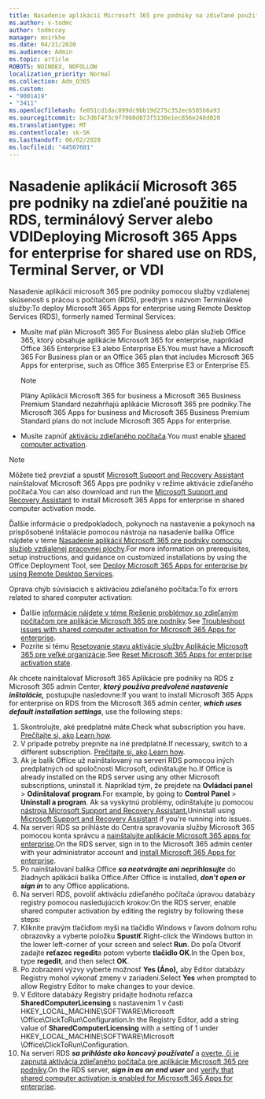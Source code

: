 ```yaml
---
title: Nasadenie aplikácií Microsoft 365 pre podniky na zdieľané použitie na RDS, terminálový Server alebo VDI
ms.author: v-todmc
author: todmccoy
manager: mnirkhe
ms.date: 04/21/2020
ms.audience: Admin
ms.topic: article
ROBOTS: NOINDEX, NOFOLLOW
localization_priority: Normal
ms.collection: Adm_O365
ms.custom:
- "9001419"
- "3411"
ms.openlocfilehash: fe051cd1dac899dc9bb19d275c352ec6585b6a93
ms.sourcegitcommit: bc7d6f4f3c9f7060d073f5130e1ec856e248d020
ms.translationtype: MT
ms.contentlocale: sk-SK
ms.lasthandoff: 06/02/2020
ms.locfileid: "44507601"
---
```

# <a name="deploying-microsoft-365-apps-for-enterprise-for-shared-use-on-rds-terminal-server-or-vdi"></a><span data-ttu-id="ff9e5-102">Nasadenie aplikácií Microsoft 365 pre podniky na zdieľané použitie na RDS, terminálový Server alebo VDI</span><span class="sxs-lookup"><span data-stu-id="ff9e5-102">Deploying Microsoft 365 Apps for enterprise for shared use on RDS, Terminal Server, or VDI</span></span>

<span data-ttu-id="ff9e5-103">Nasadenie aplikácií microsoft 365 pre podniky pomocou služby vzdialenej skúsenosti s prácou s počítačom (RDS), predtým s názvom Terminálové služby:</span><span class="sxs-lookup"><span data-stu-id="ff9e5-103">To deploy Microsoft 365 Apps for enterprise using Remote Desktop Services (RDS), formerly named Terminal Services:</span></span>
- <span data-ttu-id="ff9e5-104">Musíte mať plán Microsoft 365 For Business alebo plán služieb Office 365, ktorý obsahuje aplikácie Microsoft 365 for enterprise, napríklad Office 365 Enterprise E3 alebo Enterprise E5.</span><span class="sxs-lookup"><span data-stu-id="ff9e5-104">You must have a Microsoft 365 For Business plan or an Office 365 plan that includes Microsoft 365 Apps for enterprise, such as Office 365 Enterprise E3 or Enterprise E5.</span></span>
   > [!NOTE] 
   > <span data-ttu-id="ff9e5-105">Plány Aplikácií Microsoft 365 for business a Microsoft 365 Business Premium Standard nezahŕňajú aplikácie Microsoft 365 pre podniky.</span><span class="sxs-lookup"><span data-stu-id="ff9e5-105">The Microsoft 365 Apps for business and Microsoft 365 Business Premium Standard plans do not include Microsoft 365 Apps for enterprise.</span></span>
- <span data-ttu-id="ff9e5-106">Musíte zapnúť [aktiváciu zdieľaného počítača](https://docs.microsoft.com/DeployOffice/overview-shared-computer-activation).</span><span class="sxs-lookup"><span data-stu-id="ff9e5-106">You must enable [shared computer activation](https://docs.microsoft.com/DeployOffice/overview-shared-computer-activation).</span></span>

> [!NOTE]
> <span data-ttu-id="ff9e5-107">Môžete tiež prevziať a spustiť [Microsoft Support and Recovery Assistant](https://aka.ms/SaRA_OfficeSCA_M365Portal) nainštalovať Microsoft 365 Apps pre podniky v režime aktivácie zdieľaného počítača.</span><span class="sxs-lookup"><span data-stu-id="ff9e5-107">You can also download and run the [Microsoft Support and Recovery Assistant](https://aka.ms/SaRA_OfficeSCA_M365Portal) to install Microsoft 365 Apps for enterprise in shared computer activation mode.</span></span>

<span data-ttu-id="ff9e5-108">Ďalšie informácie o predpokladoch, pokynoch na nastavenie a pokynoch na prispôsobené inštalácie pomocou nástroja na nasadenie balíka Office nájdete v téme [Nasadenie aplikácií Microsoft 365 pre podniky pomocou služieb vzdialenej pracovnej plochy](https://docs.microsoft.com/DeployOffice/deploy-microsoft-365-apps-remote-desktop-services).</span><span class="sxs-lookup"><span data-stu-id="ff9e5-108">For more information on prerequisites, setup instructions, and guidance on customized installations by using the Office Deployment Tool, see [Deploy Microsoft 365 Apps for enterprise by using Remote Desktop Services](https://docs.microsoft.com/DeployOffice/deploy-microsoft-365-apps-remote-desktop-services).</span></span>

<span data-ttu-id="ff9e5-109">Oprava chýb súvisiacich s aktiváciou zdieľaného počítača:</span><span class="sxs-lookup"><span data-stu-id="ff9e5-109">To fix errors related to shared computer activation:</span></span>
- <span data-ttu-id="ff9e5-110">Ďalšie [informácie nájdete v téme Riešenie problémov so zdieľaným počítačom pre aplikácie Microsoft 365 pre podniky](https://docs.microsoft.com/DeployOffice/troubleshoot-shared-computer-activation).</span><span class="sxs-lookup"><span data-stu-id="ff9e5-110">See [Troubleshoot issues with shared computer activation for Microsoft 365 Apps for enterprise](https://docs.microsoft.com/DeployOffice/troubleshoot-shared-computer-activation).</span></span>
- <span data-ttu-id="ff9e5-111">Pozrite si tému [Resetovanie stavu aktivácie služby Aplikácie Microsoft 365 pre veľké organizácie](https://go.microsoft.com/fwlink/?linkid=2109218).</span><span class="sxs-lookup"><span data-stu-id="ff9e5-111">See [Reset Microsoft 365 Apps for enterprise activation state](https://go.microsoft.com/fwlink/?linkid=2109218).</span></span>

<span data-ttu-id="ff9e5-112">Ak chcete nainštalovať Microsoft 365 Aplikácie pre podniky na RDS z Microsoft 365 admin Center, ***ktorý používa predvolené nastavenie inštalácie,*** postupujte nasledovne:</span><span class="sxs-lookup"><span data-stu-id="ff9e5-112">If you want to install Microsoft 365 Apps for enterprise on RDS from the Microsoft 365 admin center, ***which uses default installation settings***, use the following steps:</span></span>

1.    <span data-ttu-id="ff9e5-113">Skontrolujte, aké predplatné máte.</span><span class="sxs-lookup"><span data-stu-id="ff9e5-113">Check what subscription you have.</span></span> <span data-ttu-id="ff9e5-114">[Prečítajte si, ako](https://docs.microsoft.com/microsoft-365/admin/admin-overview/what-subscription-do-i-have).</span><span class="sxs-lookup"><span data-stu-id="ff9e5-114">[Learn how](https://docs.microsoft.com/microsoft-365/admin/admin-overview/what-subscription-do-i-have).</span></span>
2.    <span data-ttu-id="ff9e5-115">V prípade potreby prepnite na iné predplatné.</span><span class="sxs-lookup"><span data-stu-id="ff9e5-115">If necessary, switch to a different subscription.</span></span> <span data-ttu-id="ff9e5-116">[Prečítajte si, ako](https://docs.microsoft.com/microsoft-365/commerce/subscriptions/switch-to-a-different-plan).</span><span class="sxs-lookup"><span data-stu-id="ff9e5-116">[Learn how](https://docs.microsoft.com/microsoft-365/commerce/subscriptions/switch-to-a-different-plan).</span></span>
3.    <span data-ttu-id="ff9e5-117">Ak je balík Office už nainštalovaný na serveri RDS pomocou iných predplatných od spoločnosti Microsoft, odinštalujte ho.</span><span class="sxs-lookup"><span data-stu-id="ff9e5-117">If Office is already installed on the RDS server using any other Microsoft subscriptions, uninstall it.</span></span> <span data-ttu-id="ff9e5-118">Napríklad tým, že prejdete na **Ovládací panel**  >  **Odinštalovať program**.</span><span class="sxs-lookup"><span data-stu-id="ff9e5-118">For example, by going to **Control Panel** > **Uninstall a program**.</span></span> <span data-ttu-id="ff9e5-119">Ak sa vyskytnú problémy, odinštalujte ju pomocou [nástroja Microsoft Support and Recovery Assistant.](https://aka.ms/SARA-OfficeUninstall-Alchemy)</span><span class="sxs-lookup"><span data-stu-id="ff9e5-119">Uninstall using [Microsoft Support and Recovery Assistant](https://aka.ms/SARA-OfficeUninstall-Alchemy) if you're running into issues.</span></span>
4.    <span data-ttu-id="ff9e5-120">Na serveri RDS sa prihláste do Centra spravovania služby Microsoft 365 pomocou konta správcu a [nainštalujte aplikácie Microsoft 365 apps for enterprise](https://portal.office.com/OLS/MySoftware.aspx).</span><span class="sxs-lookup"><span data-stu-id="ff9e5-120">On the RDS server, sign in to the Microsoft 365 admin center with your administrator account and [install Microsoft 365 Apps for enterprise](https://portal.office.com/OLS/MySoftware.aspx).</span></span>
5.    <span data-ttu-id="ff9e5-121">Po nainštalovaní balíka Office ***sa neotvárajte ani neprihlasujte*** do žiadnych aplikácií balíka Office.</span><span class="sxs-lookup"><span data-stu-id="ff9e5-121">After Office is installed, ***don't open or sign in*** to any Office applications.</span></span>
6.    <span data-ttu-id="ff9e5-122">Na serveri RDS, povoliť aktiváciu zdieľaného počítača úpravou databázy registry pomocou nasledujúcich krokov:</span><span class="sxs-lookup"><span data-stu-id="ff9e5-122">On the RDS server, enable shared computer activation by editing the registry by following these steps:</span></span>
   1. <span data-ttu-id="ff9e5-123">Kliknite pravým tlačidlom myši na tlačidlo Windows v ľavom dolnom rohu obrazovky a vyberte položku **Spustiť**.</span><span class="sxs-lookup"><span data-stu-id="ff9e5-123">Right-click the Windows button in the lower left-corner of your screen and select **Run**.</span></span> <span data-ttu-id="ff9e5-124">Do poľa Otvoriť zadajte **reťazec regedit**a potom vyberte **tlačidlo OK**.</span><span class="sxs-lookup"><span data-stu-id="ff9e5-124">In the Open box, type **regedit**, and then select **OK**.</span></span>
   2. <span data-ttu-id="ff9e5-125">Po zobrazení výzvy vyberte možnosť **Yes (Áno),** aby Editor databázy Registry mohol vykonať zmeny v zariadení.</span><span class="sxs-lookup"><span data-stu-id="ff9e5-125">Select **Yes** when prompted to allow Registry Editor to make changes to your device.</span></span>
   3. <span data-ttu-id="ff9e5-126">V Editore databázy Registry pridajte hodnotu reťazca **SharedComputerLicensing** s nastavením 1 v časti HKEY_LOCAL_MACHINE\SOFTWARE\Microsoft \Office\ClickToRun\Configuration.</span><span class="sxs-lookup"><span data-stu-id="ff9e5-126">In the Registry Editor, add a string value of **SharedComputerLicensing** with a setting of 1 under HKEY_LOCAL_MACHINE\SOFTWARE\Microsoft \Office\ClickToRun\Configuration.</span></span>
   4. <span data-ttu-id="ff9e5-127">Na serveri RDS ***sa prihláste ako koncový používateľ*** a [overte, či je zapnutá aktivácia zdieľaného počítača pre aplikácie Microsoft 365 pre podniky](https://docs.microsoft.com/DeployOffice/troubleshoot-shared-computer-activation#verify-that-activation-for-microsoft-365-apps-succeeded).</span><span class="sxs-lookup"><span data-stu-id="ff9e5-127">On the RDS server, ***sign in as an end user*** and [verify that shared computer activation is enabled for Microsoft 365 Apps for enterprise](https://docs.microsoft.com/DeployOffice/troubleshoot-shared-computer-activation#verify-that-activation-for-microsoft-365-apps-succeeded).</span></span>

